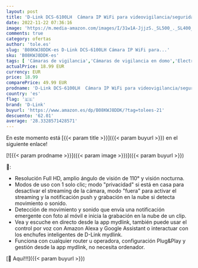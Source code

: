 ```yaml
---
layout: post
title: 'D-Link DCS-6100LH  Cámara IP WiFi para videovigilancia/seguridad  Compacta  Full HD  visión nocturna  control desde app  detecta sonido/movimiento y graba en la nube  Alexa  Google Assistant  WPA3'
date: 2022-11-22 07:36:16
image: 'https://m.media-amazon.com/images/I/31w1A-JjjzS._SL500_._SL400_.jpg'
comments: true
category: ofertas
author: 'tole.es'
slug: 'B08KWJ8DDK-es D-Link DCS-6100LH Cámara IP WiFi para...'
sku: 'B08KWJ8DDK-es'
tags: [ 'Cámaras de vigilancia','Cámaras de vigilancia en domo','Electrónica','Fotografía y videocámaras','alexa','d-link','🇪🇸', ]
actualPrice: 18.99 EUR
currency: EUR
price: 18.99
comparePrice: 49.99 EUR
prodname: 'D-Link DCS-6100LH  Cámara IP WiFi para videovigilancia/seguridad  Compacta  Full HD  visión nocturna  control desde app  detecta sonido/movimiento y graba en la nube  Alexa  Google Assistant  WPA3'
country: 'es'
flag: '🇪🇸'
brand: 'D-Link'
buyurl: 'https://www.amazon.es/dp/B08KWJ8DDK/?tag=tolees-21'
descuento: '62.01'
average: '28.3328571428571'
---
```


En este momento está [{{< param title >}}]({{< param buyurl >}}) en el siguiente enlace!

[![{{< param prodname >}}]({{< param image >}})]({{< param buyurl >}})

🔎:

- Resolución Full HD, amplio ángulo de visión de 110° y visión nocturna.
- Modos de uso con 1 solo clic; modo "privacidad" si está en casa para desactivar el streaming de la cámara, modo "fuera" para activar el streaming y la notificación push y grabación en la nube si detecta movimiento o sonido.
- Detección de movimiento y sonido que envía una notificación emergente con foto al móvil e inicia la grabación en la nube de un clip.
- Vea y escuche en directo desde la app mydlink, también puede usar el control por voz con Amazon Alexa y Google Assistant o interactuar con los enchufes inteligentes de D-Link mydlink.
- Funciona con cualquier router u operadora, configuración Plug&Play y gestión desde la app mydlink, no necesita ordenador.

[🛒 Aquí!!!]({{< param buyurl >}})
